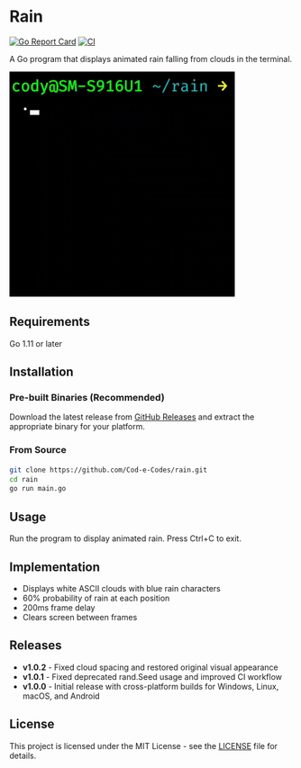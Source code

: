 # Rain

[![Go Report Card](https://goreportcard.com/badge/github.com/Cod-e-Codes/rain)](https://goreportcard.com/report/github.com/Cod-e-Codes/rain)
[![CI](https://github.com/Cod-e-Codes/rain/actions/workflows/ci.yml/badge.svg)](https://github.com/Cod-e-Codes/rain/actions/workflows/ci.yml)

A Go program that displays animated rain falling from clouds in the terminal.

<img src="rain-demo.gif" width="400" alt="Rain Demo">

## Requirements

Go 1.11 or later

## Installation

### Pre-built Binaries (Recommended)
Download the latest release from [GitHub Releases](https://github.com/Cod-e-Codes/rain/releases/latest) and extract the appropriate binary for your platform.

### From Source
```bash
git clone https://github.com/Cod-e-Codes/rain.git
cd rain
go run main.go
```

## Usage

Run the program to display animated rain. Press Ctrl+C to exit.

## Implementation

- Displays white ASCII clouds with blue rain characters
- 60% probability of rain at each position
- 200ms frame delay
- Clears screen between frames

## Releases

- **v1.0.2** - Fixed cloud spacing and restored original visual appearance
- **v1.0.1** - Fixed deprecated rand.Seed usage and improved CI workflow
- **v1.0.0** - Initial release with cross-platform builds for Windows, Linux, macOS, and Android

## License

This project is licensed under the MIT License - see the [LICENSE](LICENSE) file for details.
